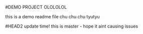 #DEMO PROJECT OLOLOLOL

this is a demo readme file
chu chu chu
tyutyu

#HEAD2 update time!
this is master - hope it aint causing issues